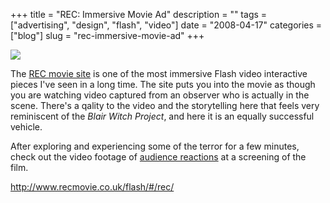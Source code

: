 +++
title = "REC: Immersive Movie Ad"
description = ""
tags = ["advertising", "design", "flash", "video"]
date = "2008-04-17"
categories = ["blog"]
slug = "rec-immersive-movie-ad"
+++



  <div class="notebook-screenshot"><a href="http://www.recmovie.co.uk/flash/#/rec/"><img src="//konigi.com/media/bluga/wt480731ef16850.jpg"/></a></div><p>The <a href="http://www.recmovie.co.uk/flash/#/rec/">REC movie site</a> is one of the most immersive Flash video interactive pieces I've seen in a long time. The site puts you into the movie as though you are watching video captured from an observer who is actually in the scene. There's a qality to the video and the storytelling here that feels very reminiscent of the <i>Blair Witch Project</i>, and here it is an equally successful vehicle. </p>
<p>After exploring and experiencing some of the terror for a few minutes, check out the video footage of <a href="http://www.recmovie.co.uk/flash/#/menu/preview_clips/audience_reaction">audience reactions</a> at a screening of the film. </p>
    
  <a href="http://www.recmovie.co.uk/flash/#/rec/">http://www.recmovie.co.uk/flash/#/rec/</a>
